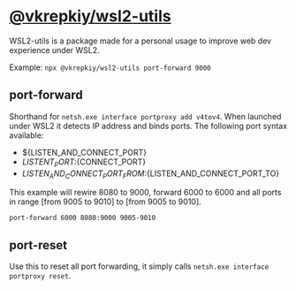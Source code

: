 # [@vkrepkiy/wsl2-utils](https://github.com/vkrepkiy/wsl2-utils)

WSL2-utils is a package made for a personal usage to improve web dev experience under WSL2.

Example: `npx @vkrepkiy/wsl2-utils port-forward 9000`

## port-forward

Shorthand for `netsh.exe interface portproxy add v4tov4`. When launched under WSL2 it detects IP address and binds ports.
The following port syntax available:

- ${LISTEN_AND_CONNECT_PORT}
- ${LISTENT_PORT}:${CONNECT_PORT}
- ${LISTEN_AND_CONNECT_PORT_FROM}:${LISTEN_AND_CONNECT_PORT_TO}

This example will rewire 8080 to 9000, forward 6000 to 6000 and all ports in range [from 9005 to 9010] to [from 9005 to 9010].

`port-forward 6000 8080:9000 9005-9010`

## port-reset

Use this to reset all port forwarding, it simply calls `netsh.exe interface portproxy reset`.
